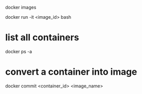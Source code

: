 docker images

docker run -it <image_id> bash

# list all containers
docker ps -a

# convert a container into image
docker commit <container_id> <image_name>

